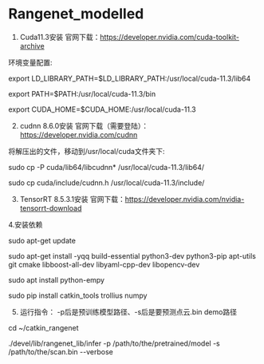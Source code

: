 # Rangenet_modelled

1. Cuda11.3安装
官网下载：https://developer.nvidia.com/cuda-toolkit-archive

环境变量配置:

export LD_LIBRARY_PATH=$LD_LIBRARY_PATH:/usr/local/cuda-11.3/lib64

export PATH=$PATH:/usr/local/cuda-11.3/bin

export CUDA_HOME=$CUDA_HOME:/usr/local/cuda-11.3

2. cudnn 8.6.0安装
官网下载（需要登陆）：https://developer.nvidia.com/cudnn

将解压出的文件，移动到/usr/local/cuda文件夹下:

sudo cp -P cuda/lib64/libcudnn* /usr/local/cuda-11.3/lib64/

sudo cp  cuda/include/cudnn.h /usr/local/cuda-11.3/include/

3. TensorRT 8.5.3.1安装
官网下载：https://developer.nvidia.com/nvidia-tensorrt-download

4.安装依赖

sudo apt-get update 

sudo apt-get install -yqq  build-essential python3-dev python3-pip apt-utils git cmake libboost-all-dev libyaml-cpp-dev libopencv-dev

sudo apt install python-empy

sudo pip install catkin_tools trollius numpy

5. 运行指令： -p后是预训练模型路径、-s后是要预测点云.bin demo路径

cd ~/catkin_rangenet

./devel/lib/rangenet_lib/infer -p /path/to/the/pretrained/model -s /path/to/the/scan.bin --verbose

